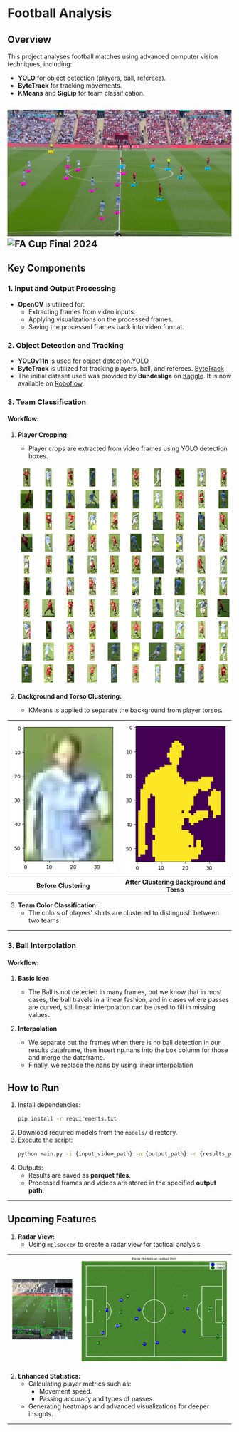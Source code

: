 # Football Analysis

## Overview
This project analyses football matches using advanced computer vision techniques, including:
- **YOLO** for object detection (players, ball, referees).
- **ByteTrack** for tracking movements.
- **KMeans** and **SigLip** for team classification.

![FA Cup Final 2024](public/start.jpg "FA Cup Final 2024")
![FA Cup Final 2024](public/manu.gif "FA Cup Final 2024")
---

## Key Components

### 1. Input and Output Processing
- **OpenCV** is utilized for:
  - Extracting frames from video inputs.
  - Applying visualizations on the processed frames.
  - Saving the processed frames back into video format.

### 2. Object Detection and Tracking
- **YOLOv11n** is used for object detection.[YOLO](https://docs.ultralytics.com/models/yolo11/)
- **ByteTrack** is utilized for tracking players, ball, and referees. [ByteTrack](https://arxiv.org/pdf/2110.06864)
- The initial dataset used was provided by **Bundesliga** on [Kaggle](https://www.kaggle.com/datasets/). It is now available on [Roboflow](https://roboflow.com/).

### 3. Team Classification
#### Workflow:
1. **Player Cropping:**
   - Player crops are extracted from video frames using YOLO detection boxes.
   
   ![Crops](public/crop_cluster.png "Player Crops")

2. **Background and Torso Clustering:**
   - KMeans is applied to separate the background from player torsos.

| ![Before KMeans](public/cropbef.png "Before KMeans") | ![After KMeans](public/cropaf.png "After KMeans") |
|:--:|:--:|
| **Before Clustering** | **After Clustering Background and Torso** |

3. **Team Color Classification:**
   - The colors of players' shirts are clustered to distinguish between two teams.

---

### 3. Ball Interpolation
#### Workflow:
1. **Basic Idea**
   -  The Ball is not detected in many frames, but we know that in most cases, the ball travels in a linear fashion, and in cases where passes are curved, still linear interpolation can be used to fill in missing values.

2. **Interpolation**
   -   We separate out the frames when there is no ball detection in our results dataframe, then insert np.nans into the box column for those and merge the dataframe.
   - Finally, we replace the nans by using linear interpolation

## How to Run
1. Install dependencies:
   ```bash
   pip install -r requirements.txt
   ```
2. Download required models from the `models/` directory.
3. Execute the script:
   ```bash
   python main.py -i {input_video_path} -o {output_path} -r {results_path}
   ```
4. Outputs:
   - Results are saved as **parquet files**.
   - Processed frames and videos are stored in the specified **output path**.

---

## Upcoming Features
1. **Radar View:**
   - Using `mplsoccer` to create a radar view for tactical analysis.

| ![Keypoints](public/kpts.png "Player Keypoints") | ![Pitch](public/pitch.png "Soccer Pitch") |
|:--:|:--:|

2. **Enhanced Statistics:**
   - Calculating player metrics such as:
     - Movement speed.
     - Passing accuracy and types of passes.
   - Generating heatmaps and advanced visualizations for deeper insights.

---

